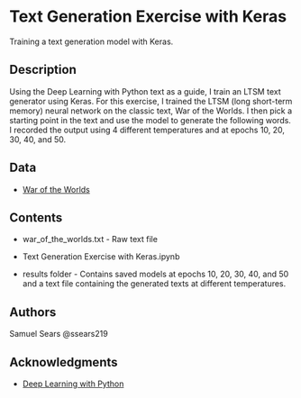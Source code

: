 # Text Generation Exercise with Keras

Training a text generation model with Keras.

## Description

Using the Deep Learning with Python text as a guide, I train an LTSM text generator using Keras. For this exercise, I trained the LTSM (long short-term memory) neural network on 
the classic text, War of the Worlds. I then pick a starting point in the text and use the model to generate the following words. I recorded the output using 4 different temperatures and 
at epochs 10, 20, 30, 40, and 50.

## Data

* [War of the Worlds](https://www.gutenberg.org/ebooks/36)

## Contents

* war_of_the_worlds.txt - Raw text file

* Text Generation Exercise with Keras.ipynb

* results folder - Contains saved models at epochs 10, 20, 30, 40, and 50 and a text file containing the generated texts at different temperatures.

## Authors

Samuel Sears @ssears219

## Acknowledgments

* [Deep Learning with Python](https://www.manning.com/books/deep-learning-with-python)
